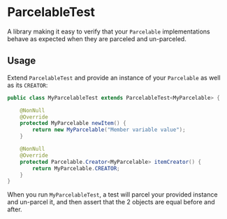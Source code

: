 # ParcelableTest
A library making it easy to verify that your `Parcelable` implementations behave as expected when they are parceled and un-parceled.

## Usage
Extend `ParcelableTest` and provide an instance of your `Parcelable` as well as its `CREATOR`:
```java
public class MyParcelableTest extends ParcelableTest<MyParcelable> {

    @NonNull
    @Override
    protected MyParcelable newItem() {
        return new MyParcelable("Member variable value");
    }

    @NonNull
    @Override
    protected Parcelable.Creator<MyParcelable> itemCreator() {
        return MyParcelable.CREATOR;
    }
}
```

When you run `MyParcelableTest`, a test will parcel your provided instance and un-parcel it, and then assert that the 2 objects are equal before and
after.
